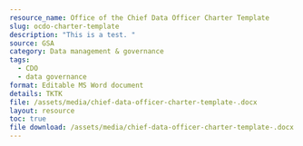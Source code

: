 ```yaml
---
resource_name: Office of the Chief Data Officer Charter Template
slug: ocdo-charter-template
description: "This is a test. "
source: GSA
category: Data management & governance
tags:
  - CDO
  - data governance
format: Editable MS Word document
details: TKTK
file: /assets/media/chief-data-officer-charter-template-.docx
layout: resource
toc: true
file download: /assets/media/chief-data-officer-charter-template-.docx
---
```

